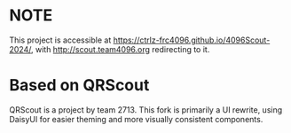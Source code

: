 # NOTE
This project is accessible at https://ctrlz-frc4096.github.io/4096Scout-2024/, with http://scout.team4096.org redirecting to it.

# Based on QRScout
QRScout is a project by team 2713. This fork is primarily a UI rewrite, using DaisyUI for easier theming and more visually consistent components.
